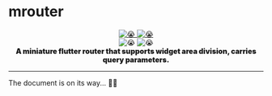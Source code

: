 # mrouter

<div align="center">
    <a href="https://space.bilibili.com/264346349">
        <img src="https://img.shields.io/badge/bilibili-魔咔啦咔-blueviolet" alt="😭" />
    </a>
    <a href="https://github.com/ggdream/mrouter">
        <img src="https://img.shields.io/badge/GitHub-魔咔啦咔-ff69b4" alt="😭" />
    </a>
</div>
<div align="center">
    <img src="https://img.shields.io/badge/Platforms-Windows,Linux,MacOS,Android,IOS,Web-009688" alt="😭" />
    <img src="https://img.shields.io/badge/Mode-All-3949ab" alt="😭" />
</div>

<div align="center" style="font-weight: 900">
    A miniature flutter router that supports widget area division, carries query parameters.
</div>

---

The document is on its way... 🤔🤔

